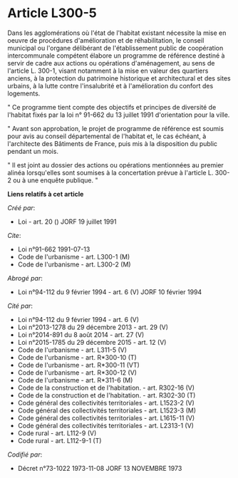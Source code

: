 # Article L300-5

Dans les agglomérations où l'état de l'habitat existant nécessite la mise en oeuvre de procédures d'amélioration et de
réhabilitation, le conseil municipal ou l'organe délibérant de l'établissement public de coopération intercommunale compétent
élabore un programme de référence destiné à servir de cadre aux actions ou opérations d'aménagement, au sens de l'article L.
300-1, visant notamment à la mise en valeur des quartiers anciens, à la protection du patrimoine historique et architectural
et des sites urbains, à la lutte contre l'insalubrité et à l'amélioration du confort des logements.

" Ce programme tient compte des objectifs et principes de diversité de l'habitat fixés par la loi n° 91-662 du 13 juillet
1991 d'orientation pour la ville.

" Avant son approbation, le projet de programme de référence est soumis pour avis au conseil départemental de l'habitat et,
le cas échéant, à l'architecte des Bâtiments de France, puis mis à la disposition du public pendant un mois.

" Il est joint au dossier des actions ou opérations mentionnées au premier alinéa lorsqu'elles sont soumises à la
concertation prévue à l'article L. 300-2 ou à une enquête publique. "

**Liens relatifs à cet article**

_Créé par_:

  - Loi - art. 20 () JORF 19 juillet 1991

_Cite_:

  - Loi n°91-662 1991-07-13
  - Code de l'urbanisme - art. L300-1 (M)
  - Code de l'urbanisme - art. L300-2 (M)

_Abrogé par_:

  - Loi n°94-112 du 9 février 1994 - art. 6 (V) JORF 10 février 1994

_Cité par_:

  - Loi n°94-112 du 9 février 1994 - art. 6 (V)
  - Loi n°2013-1278 du 29 décembre 2013 - art. 29 (V)
  - Loi n°2014-891 du 8 août 2014 - art. 27 (V)
  - Loi n°2015-1785 du 29 décembre 2015 - art. 12 (V)
  - Code de l'urbanisme - art. L311-5 (V)
  - Code de l'urbanisme - art. R*300-10 (T)
  - Code de l'urbanisme - art. R*300-11 (VT)
  - Code de l'urbanisme - art. R*300-12 (V)
  - Code de l'urbanisme - art. R*311-6 (M)
  - Code de la construction et de l'habitation. - art. R302-16 (V)
  - Code de la construction et de l'habitation. - art. R302-30 (T)
  - Code général des collectivités territoriales - art. L1523-2 (V)
  - Code général des collectivités territoriales - art. L1523-3 (M)
  - Code général des collectivités territoriales - art. L1615-11 (V)
  - Code général des collectivités territoriales - art. L2313-1 (V)
  - Code rural - art. L112-9 (V)
  - Code rural - art. L112-9-1 (T)

_Codifié par_:

  - Décret n°73-1022 1973-11-08 JORF 13 NOVEMBRE 1973

